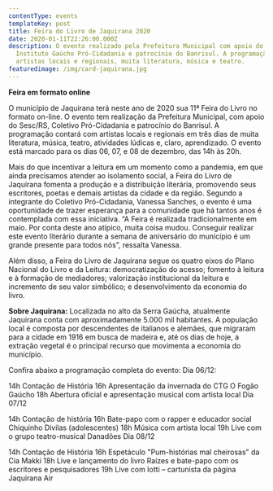 ```yaml
---
contentType: events
templateKey: post
title: Feira do Livro de Jaquirana 2020
date: 2020-01-11T22:26:00.000Z
description: O evento realizado pela Prefeitura Municipal com apoio do SESC/RS,
  Instituto Gaúcho Pró-Cidadania e patrocínio do Banrisul. A programação de
  artistas locais e regionais, muita literatura, música e teatro.
featuredimage: /img/card-jaquirana.jpg
---
```

**Feira em formato online**

O município de Jaquirana terá neste ano de 2020 sua 11ª Feira do Livro no formato on-line. O evento tem realização da Prefeitura Municipal, com apoio do Sesc/RS, Coletivo Pró-Cidadania e patrocínio do Banrisul. A programação contará com artistas locais e regionais em três dias de muita literatura, música, teatro, atividades lúdicas e, claro, aprendizado. O evento está marcado para os dias 06, 07, e 08 de dezembro, das 14h às 20h.

Mais do que incentivar a leitura em um momento como a pandemia, em que ainda precisamos atender ao isolamento social, a Feira do Livro de Jaquirana fomenta a produção e a distribuição literária, promovendo seus escritores, poetas e demais artistas da cidade e da região. Segundo a integrante do Coletivo Pró-Cidadania, Vanessa Sanches, o evento é uma oportunidade de trazer esperança para a comunidade que há tantos anos é contemplada com essa iniciativa. “A Feira é realizada tradicionalmente em maio. Por conta deste ano atípico, muita coisa mudou. Conseguir realizar este evento literário durante a semana de aniversário do município é um grande presente para todos nós”, ressalta Vanessa.

Além disso, a Feira do Livro de Jaquirana segue os quatro eixos do Plano Nacional do Livro e da Leitura: democratização do acesso; fomento à leitura e à formação de mediadores; valorização institucional da leitura e incremento de seu valor simbólico; e desenvolvimento da economia do livro.

**Sobre Jaquirana:**
Localizada no alto da Serra Gaúcha, atualmente Jaquirana conta com aproximadamente 5.000 mil habitantes. A população local é composta por descendentes de italianos e alemães, que migraram para a cidade em 1916 em busca de madeira e, até os dias de hoje, a extração vegetal é o principal recurso que movimenta a economia do município.

Confira abaixo a programação completa do evento:
Dia 06/12:

14h Contação de História
16h Apresentação da invernada do CTG O Fogão Gaúcho
18h Abertura oficial e apresentação musical com artista local
Dia 07/12

14h Contação de história
16h Bate-papo com o rapper e educador social Chiquinho Divilas (adolescentes)
18h Música com artista local
19h Live com o grupo teatro-musical Danadões
Dia 08/12

14h Contação de História
16h Espetáculo "Pum-histórias mal cheirosas" da Cia Makki
18h Live e lançamento do livro Raízes e bate-papo com os escritores e pesquisadores
19h Live com Iotti – cartunista da página Jaquirana Air